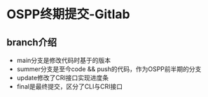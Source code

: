 # OSPP终期提交-Gitlab

## branch介绍
* main分支是修改代码时基于的版本
* summer分支是至今code && push的代码，作为OSPP前半期的分支
* update修改了CRI接口实现进度条
* final是最终提交，区分了CLI与CRI接口
